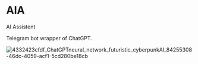 # AIA
AI Assistent

Telegram bot wrapper of ChatGPT.



![4332423cfdf_ChatGPTneural_network_futuristic_cyberpunkAI_84255308-46dc-4059-acf1-5cd280be18cb](https://user-images.githubusercontent.com/33503964/225904817-173c746b-9c0f-4923-a2c7-d61608c3e49e.png)
